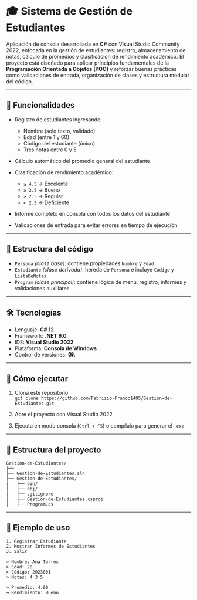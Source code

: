 # 🎓 Sistema de Gestión de Estudiantes

Aplicación de consola desarrollada en **C#** con Visual Studio Community 2022, enfocada en la gestión de estudiantes: registro, almacenamiento de notas, cálculo de promedios y clasificación de rendimiento académico. El proyecto está diseñado para aplicar principios fundamentales de la **Programación Orientada a Objetos (POO)** y reforzar buenas prácticas como validaciones de entrada, organización de clases y estructura modular del código.

---

## 📌 Funcionalidades

- Registro de estudiantes ingresando:
  - Nombre (solo texto, validado)
  - Edad (entre 1 y 60)
  - Código del estudiante (único)
  - Tres notas entre 0 y 5

- Cálculo automático del promedio general del estudiante

- Clasificación de rendimiento académico:
  - `≥ 4.5` → Excelente
  - `≥ 3.5` → Bueno
  - `≥ 2.5` → Regular
  - `< 2.5` → Deficiente

- Informe completo en consola con todos los datos del estudiante

- Validaciones de entrada para evitar errores en tiempo de ejecución

---

## 🧠 Estructura del código

- `Persona` *(clase base)*: contiene propiedades `Nombre` y `Edad`
- `Estudiante` *(clase derivada)*: hereda de `Persona` e incluye `Codigo` y `ListaDeNotas`
- `Program` *(clase principal)*: contiene lógica de menú, registro, informes y validaciones auxiliares

---

## 🛠️ Tecnologías

- Lenguaje: **C# 12**
- Framework: **.NET 9.0**
- IDE: **Visual Studio 2022**
- Plataforma: **Consola de Windows**
- Control de versiones: **Git**

---

## 🚀 Cómo ejecutar

1. Clona este repositorio  
   `git clone https://github.com/Fabrizio-Franco1405/Gestion-de-Estudiantes.git`

2. Abre el proyecto con Visual Studio 2022

3. Ejecuta en modo consola (`Ctrl + F5`) o compílalo para generar el `.exe`

---

## 📁 Estructura del proyecto

```
Gestion-de-Estudiantes/
├── 
├── Gestion-de-Estudiantes.sln
├── Gestion-de-Estudiantes/
|   ├── bin/
│   ├── obj/
|   ├── .gitignore
│   ├── Gestion-de-Estudiantes.csproj
│   ├── Program.cs
```

---

## 🧪 Ejemplo de uso

```plaintext
1. Registrar Estudiante
2. Mostrar Informes de Estudiantes
3. Salir

> Nombre: Ana Torres
> Edad: 20
> Código: 2023001
> Notas: 4 3 5

→ Promedio: 4.00
→ Rendimiento: Bueno

